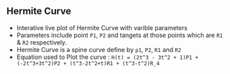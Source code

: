 ## Hermite Curve
 
 - Interative live plot of Hermite Curve with varible parameters
 - Parameters include point `P1`, `P2` and tangets at those points which are `R1` & `R2` respectively.
 - Hermite Curve is a spine curve define by `p1`, `P2`, `R1` and `R2`
 - Equation used to Plot the curve : `H(t) = (2t^3 - 3t^2 + 1)P1 + (-2t^3+3t^2)P2 + (t^3-2t^2+t)R1 + (t^3-t^2)R_4`
